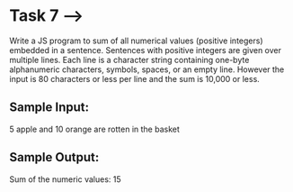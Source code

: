 # Task 7 -->

Write a JS program to sum of all numerical values (positive integers)
embedded in a sentence.
Sentences with positive integers are given over multiple lines. Each line is a
character string containing one-byte alphanumeric characters, symbols, spaces,
or an empty line. However the input is 80 characters or less per line and the sum
is 10,000 or less.

## Sample Input:
5 apple and 10 orange are rotten in the basket

## Sample Output:
Sum of the numeric values: 15